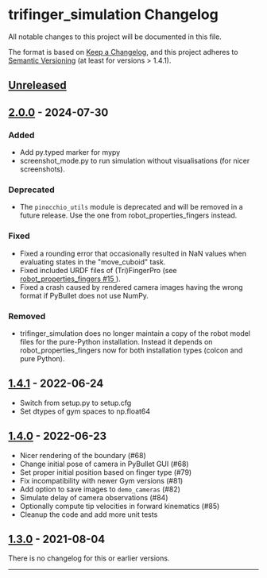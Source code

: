 trifinger_simulation Changelog
==============================

All notable changes to this project will be documented in this file.

The format is based on [Keep a Changelog](https://keepachangelog.com/en/1.0.0/),
and this project adheres to [Semantic Versioning](https://semver.org/spec/v2.0.0.html)
(at least for versions > 1.4.1).


## [Unreleased]

## [2.0.0] - 2024-07-30
### Added
- Add py.typed marker for mypy
- screenshot_mode.py to run simulation without visualisations (for nicer screenshots).

### Deprecated
- The `pinocchio_utils` module is deprecated and will be removed in a future release.
  Use the one from robot_properties_fingers instead.

### Fixed
- Fixed a rounding error that occasionally resulted in NaN values when evaluating states
  in the "move_cuboid" task.
- Fixed included URDF files of (Tri)FingerPro (see [robot_properties_fingers #15
  ](https://github.com/open-dynamic-robot-initiative/robot_properties_fingers/pull/15)).
- Fixed a crash caused by rendered camera images having the wrong format if PyBullet
  does not use NumPy.

### Removed
- trifinger_simulation does no longer maintain a copy of the robot model files for the
  pure-Python installation.  Instead it depends on robot_properties_fingers now for both
  installation types (colcon and pure Python).


## [1.4.1] - 2022-06-24

- Switch from setup.py to setup.cfg
- Set dtypes of gym spaces to np.float64


## [1.4.0] - 2022-06-23

- Nicer rendering of the boundary (#68)
- Change initial pose of camera in PyBullet GUI (#68)
- Set proper initial position based on finger type (#79)
- Fix incompatibility with newer Gym versions (#81)
- Add option to save images to `demo_cameras` (#82)
- Simulate delay of camera observations (#84)
- Optionally compute tip velocities in forward kinematics (#85)
- Cleanup the code and add more unit tests

## [1.3.0] - 2021-08-04

There is no changelog for this or earlier versions.

---

[Unreleased]: https://github.com/open-dynamic-robot-initiative/trifinger_simluation/compare/v2.0.0...HEAD
[2.0.0]: https://github.com/open-dynamic-robot-initiative/trifinger_simluation/compare/v1.4.1...v2.0.0
[1.4.1]: https://github.com/open-dynamic-robot-initiative/trifinger_simluation/compare/v1.4.0...v1.4.1
[1.4.0]: https://github.com/open-dynamic-robot-initiative/trifinger_simluation/compare/v1.3.0...v1.4.0
[1.3.0]: https://github.com/open-dynamic-robot-initiative/trifinger_simluation/releases/tag/v1.3.0
